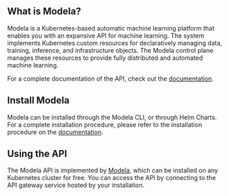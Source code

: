 ## What is Modela?

Modela is a Kubernetes-based automatic machine learning platform that enables you with an expansive API for machine
learning. The system implements Kubernetes custom resources for declaratively managing data, training, inference, and 
infrastructure objects. The Modela control plane manages these resources to provide fully distributed and automated machine learning. 


For a complete documentation of the API, check out the [documentation](https://www.modela.ai/docs/docs).

## Install Modela

Modela can be installed through the Modela CLI, or through Helm Charts. For a complete installation procedure, please 
refer to the installation procedure on the [documentation](https://www.modela.ai/docs/docs/install).

## Using the API

The Modela API is implemented by [Modela](https://modela.ai), which can be installed on 
any Kubernetes cluster for free. You can access the API by connecting to the API gateway service hosted by your installation.

